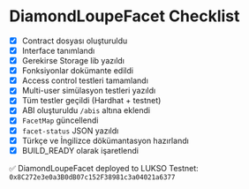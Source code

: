 # DiamondLoupeFacet Checklist

- [x] Contract dosyası oluşturuldu
- [x] Interface tanımlandı
- [x] Gerekirse Storage lib yazıldı
- [x] Fonksiyonlar dokümante edildi
- [x] Access control testleri tamamlandı
- [x] Multi-user simülasyon testleri yazıldı
- [x] Tüm testler geçildi (Hardhat + testnet)
- [x] ABI oluşturuldu `/abis` altına eklendi
- [x] `FacetMap` güncellendi
- [x] `facet-status` JSON yazıldı
- [x] Türkçe ve İngilizce dökümantasyon hazırlandı
- [x] BUILD_READY olarak işaretlendi

✅ DiamondLoupeFacet deployed to LUKSO Testnet: `0x8C272e3e0a3B0dB07c152F38981c3a04021a6377`